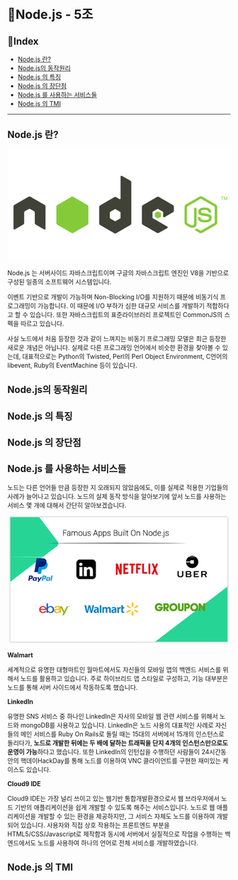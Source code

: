 # 💚Node.js - 5조

## 📌Index

- [Node.js 란?](#nodejs-란)
- [Node.js의 동작원리](#nodejs의-동작원리)
- [Node.js 의 특징](#nodejs-의-특징)
- [Node.js 의 장단점](#nodejs-의-장단점)
- [Node.js 를 사용하는 서비스들](#nodejs-를-사용하는-서비스들)
- [Node.js 의 TMI](#nodejs-의-tmi)

------

## Node.js 란?

![노드](./img/nodeJs.png)

Node.js 는 서버사이드 자바스크립트이며 구글의 자바스크립트 엔진인 V8을 기반으로 구성된 일종의 소프트웨어 시스템입니다.

이벤트 기반으로 개발이 가능하며 Non-Blocking I/O를 지원하기 때문에 비동기식 프로그래밍이 가능합니다. 이 때문에 I/O 부하가 심한 대규모 서비스를 개발하기 적합하다고 할 수 있습니다. 또한 자바스크립트의 표준라이브러리 프로젝트인 CommonJS의 스펙을 따르고 있습니다.

사실 노드에서 처음 등장한 것과 같이 느껴지는 비동기 프로그래밍 모델은 최근 등장한 새로운 개념은 아닙니다. 실제로 다른 프로그래밍 언어에서 비슷한 환경을 찾아볼 수 있는데, 대표적으로는 Python의 Twisted, Perl의 Perl Object Environment, C언어의 libevent, Ruby의 EventMachine 등이 있습니다.

## Node.js의 동작원리



## Node.js 의 특징



## Node.js 의 장단점



## Node.js 를 사용하는 서비스들

노드는 다른 언어들 만큼 등장한 지 오래되지 않았음에도, 이를 실제로 적용한 기업들의 사례가 늘어나고 있습니다. 노드의 실제 동작 방식을 알아보기에 앞서 노드를 사용하는 서비스 몇 개에 대해서 간단히 알아보겠습니다.

![nodeApp](./img/nodeApp.png)

**Walmart**

세계적으로 유명한 대형마트인 월마트에서도 자신들의 모바일 앱의 백엔드 서비스를 위해서 노드를 활용하고 있습니다. 주로 하이브리드 앱 스타일로 구성하고, 기능 대부분은 노드를 통해 서버 사이드에서 작동하도록 했습니다.

**LinkedIn**

유명한 SNS 서비스 중 하나인 LinkedIn은 자사의 모바일 웹 관련 서비스를 위해서 노드와 mongoDB를 사용하고 있습니다. LinkedIn은 노드 사용의 대표적인 사례로 자신들의 메인 서비스를 Ruby On Rails로 돌릴 때는 15대의 서버에서 15개의 인스턴스로 돌리다가, **노드로 개발한 뒤에는 두 배에 달하는 트래픽을 단지 4개의 인스턴스만으로도 운영이 가능**하다고 했습니다. 또한 LinkedIn의 인턴십을 수행하던 사람들이 24시간동안의 핵데이HackDay를 통해 노드를 이용하여 VNC 클라이언트를 구현한 재미있는 케이스도 있습니다.

**Cloud9 IDE**

Cloud9 IDE는 가장 널리 쓰이고 있는 웹기반 통합개발환경으로서 웹 브라우저에서 노드 기반의 애플리케이션을 쉽게 개발할 수 있도록 해주는 서비스입니다. 노드로 웹 애플리케이션을 개발할 수 있는 환경을 제공하지만, 그 서비스 자체도 노드를 이용하여 개발되어 있습니다. 사용자와 직접 상호 작용하는 프론트엔드 부분을 HTML5/CSS/Javascript로 제작함과 동시에 서버에서 실질적으로 작업을 수행하는 백엔드에서도 노드를 사용하여 하나의 언어로 전체 서비스를 개발하였습니다. 


## Node.js 의 TMI



